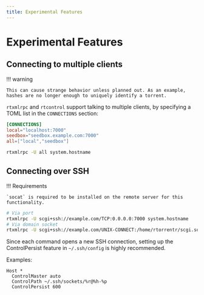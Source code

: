 ```yaml
---
title: Experimental Features
---
```


# Experimental Features

## Connecting to multiple clients

!!! warning

    This can cause strange behavior unless planned out. As an example, hashes are no longer enough to uniquely identify a torrent.

`rtxmlrpc` and `rtcontrol` support talking to multiple clients, by specifying a TOML list
in the `CONNECTIONS` section:
```toml
[CONNECTIONS]
local="localhost:7000"
seedbox="seedbox.example.com:7000"
all=["local","seedbox"]
```
```bash
rtxmlrpc -U all system.hostname
```

## Connecting over SSH

!!! Requirements

    `socat` is required to be installed on the remote server for this functionality.

```bash
# Via port
rtxmlrpc -U scgi+ssh://example.com/TCP:0.0.0.0:7000 system.hostname
# Via domain socket
rtxmlrpc -U scgi+ssh://example.com/UNIX-CONNECT:/home/rtorrentr/scgi.sock system.hostname
```

Since each command opens a new SSH connection, setting up the ControlPersist feature in
`~/.ssh/config` is highly recommended.

Examples:
```
Host *
  ControlMaster auto
  ControlPath ~/.ssh/sockets/%r@%h-%p
  ControlPersist 600
```
